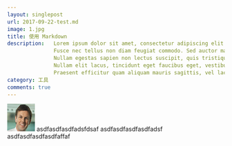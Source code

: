 ```yaml
---
layout: singlepost
url: 2017-09-22-test.md
image: 1.jpg
title: 使用 Markdown
description:   Lorem ipsum dolor sit amet, consectetur adipiscing elit. 
               Fusce nec tellus non diam feugiat commodo. Sed auctor mauris a tristique imperdiet. 
               Nullam egestas sapien non lectus suscipit, quis tristique odio imperdiet.
               Nullam elit lacus, tincidunt eget faucibus eget, vestibulum venenatis metus.
               Praesent efficitur quam aliquam mauris sagittis, vel lacinia risus luctus. Ut vitae bibendum ipsum.
category: 工具
comments: true
---
```


     
![avatar](/uploads/user2.png)
asdfasdfasdfadsfdsaf
asdfasdfasdfasdfadsf
asdfasdfasdfasdfaffaf